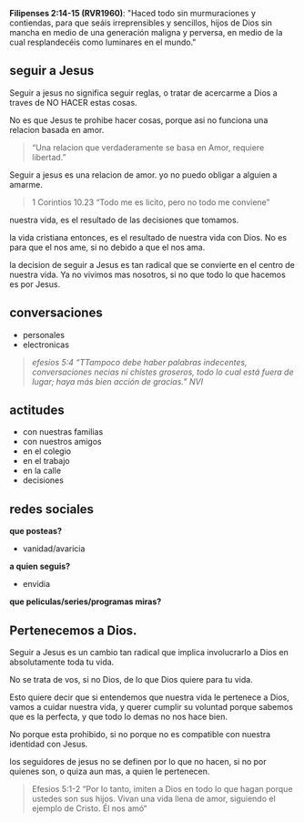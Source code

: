 **Filipenses 2:14-15 (RVR1960)**: "Haced todo sin murmuraciones y contiendas, para que seáis irreprensibles y sencillos, hijos de Dios sin mancha en medio de una generación maligna y perversa, en medio de la cual resplandecéis como luminares en el mundo."

## seguir a Jesus

Seguir a jesus no significa seguir reglas, o tratar de acercarme a Dios a traves de NO HACER estas cosas.

No es que Jesus te prohibe hacer cosas, porque asi no funciona una relacion basada en amor.

> “Una relacion que verdaderamente se basa en Amor, requiere libertad.”

Seguir a jesus es una relacion de amor. yo no puedo obligar a alguien a amarme.

> 1 Corintios 10.23 “Todo me es licito, pero no todo me conviene”

nuestra vida, es el resultado de las decisiones que tomamos.

la vida cristiana entonces, es el resultado de nuestra vida con Dios. No es para que el nos ame, si no debido a que el nos ama.

la decision de seguir a Jesus es tan radical que se convierte en el centro de nuestra vida. Ya no vivimos mas nosotros, si no que todo lo que hacemos es por Jesus.

## conversaciones

- personales
- electronicas

> _efesios 5:4 “TTampoco debe haber palabras indecentes, conversaciones necias ni chistes groseros, todo lo cual está fuera de lugar; haya más bien acción de gracias.” NVI_

## **actitudes**

- con nuestras familias
- con nuestros amigos
- en el colegio
- en el trabajo
- en la calle
- decisiones

## redes sociales

**que posteas?**

- vanidad/avaricia

**a quien seguis?**

- envidia

**que peliculas/series/programas miras?**

## Pertenecemos a Dios.

Seguir a Jesus es un cambio tan radical que implica involucrarlo a Dios en absolutamente toda tu vida.

No se trata de vos, si no Dios, de lo que Dios quiere para tu vida.

Esto quiere decir que si entendemos que nuestra vida le pertenece a Dios, vamos a cuidar nuestra vida, y querer cumplir su voluntad porque sabemos que es la perfecta, y que todo lo demas no nos hace bien.

No porque esta prohibido, si no porque no es compatible con nuestra identidad con Jesus.

los seguidores de jesus no se definen por lo que no hacen, si no por quienes son, o quiza aun mas, a quien le pertenecen.

> Efesios 5:1-2 “Por lo tanto, imiten a Dios en todo lo que hagan porque ustedes son sus hijos. Vivan una vida llena de amor, siguiendo el ejemplo de Cristo. Él nos amó“